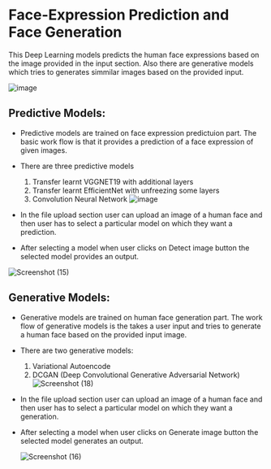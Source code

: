 # Face-Expression Prediction and Face Generation

This Deep Learning models predicts the human face expressions based on the image provided in the input section.
Also there are generative models which tries to generates simmilar images based on the provided input.

![image](https://github.com/HarshAmin01/Face-Expression/assets/101825662/d8fee108-54f2-4447-8c20-f7a56d841034)

## Predictive Models:
- Predictive models are trained on face expression predictuion part. The basic work flow is that it provides a prediction of a face expression of given images.

- There are three predictive models
  1. Transfer learnt VGGNET19 with additional layers
  2. Transfer learnt EfficientNet with unfreezing some layers
  3. Convolution Neural Network
![image](https://github.com/HarshAmin01/Face-Expression/assets/101825662/5f42c625-bb1a-4405-be09-00f3dc7dae51)

- In the file upload section user can upload an image of a human face and then user has to select a particular model on which they want a prediction.
- After selecting a model when user clicks on Detect image button the selected model provides an output.

 ![Screenshot (15)](https://github.com/HarshAmin01/Face-Expression/assets/101825662/b1e5e936-6a11-4f4b-9a41-1b5d70af2410)

 ## Generative Models:
 - Generative models are trained on human face generation part. The work flow of generative models is the takes a user input and tries to generate a human face based on the provided input image.
 - There are two generative models:
    1. Variational Autoencode
    2. DCGAN (Deep Convolutional Generative Adversarial Network)
   ![Screenshot (18)](https://github.com/HarshAmin01/Face-Expression/assets/101825662/5edcc79e-f090-46f9-a327-5057371172ea)

  - In the file upload section user can upload an image of a human face and then user has to select a particular model on which they want a generation.
- After selecting a model when user clicks on Generate image button the selected model generates an output.


   ![Screenshot (16)](https://github.com/HarshAmin01/Face-Expression/assets/101825662/032bdd1c-4d98-4cf7-81d0-9fef875c44c7)

